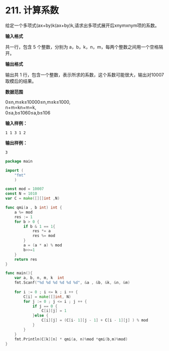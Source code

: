 # 211. 计算系数



给定一个多项式\(ax+by\)k\(ax+by\)k,请求出多项式展开后xnymxnym项的系数。

**输入格式**

共一行，包含 5 个整数，分别为 a，b，k，n，m，每两个整数之间用一个空格隔开。

**输出格式**

输出共 1 行，包含一个整数，表示所求的系数，这个系数可能很大，输出对10007 取模后的结果。

**数据范围**

0≤n,m≤k≤10000≤n,m≤k≤1000,  
n+m=kn+m=k,  
0≤a,b≤1060≤a,b≤106

**输入样例：**

```text
1 1 3 1 2 
```

**输出样例：**

```text
3
```

```go
package main

import (
    "fmt"
    )

const mod = 10007
const N = 1010
var C = make([][]int ,N)

func qmi(a , b int) int {
    a %= mod
    res := 1
    for b > 0 {
        if b & 1 == 1{
            res *= a 
            res %= mod
        }
        a = (a * a) % mod  
        b>>=1
    }
    return res
}

func main(){
    var a, b, n, m, k  int 
    fmt.Scanf("%d %d %d %d %d %d", &a , &b, &k, &n, &m)
    
    for i := 0 ; i <= k ; i ++ {
        C[i] = make([]int, N)
        for j := 0 ; j <= i ; j ++ {
            if j == 0 {
                C[i][j] = 1
            }else {
                C[i][j] = (C[i- 1][j - 1] + C[i - 1][j] ) % mod
            }
        }
    }
    fmt.Println(C[k][n] * qmi(a, n)%mod *qmi(b,m)%mod)
}
```

